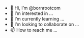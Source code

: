 - 👋 Hi, I’m @bornrootcom
- 👀 I’m interested in ...
- 🌱 I’m currently learning ...
- 💞️ I’m looking to collaborate on ...
- 📫 How to reach me ...

<!---
bornrootcom/bornrootcom is a ✨ special ✨ repository because its `README.md` (this file) appears on your GitHub profile.
You can click the Preview link to take a look at your changes.
--->
